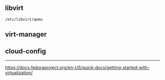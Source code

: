 ## libvirt

`/etc/libvirt/qemu`

## virt-manager

## cloud-config

* * *
https://docs.fedoraproject.org/en-US/quick-docs/getting-started-with-virtualization/